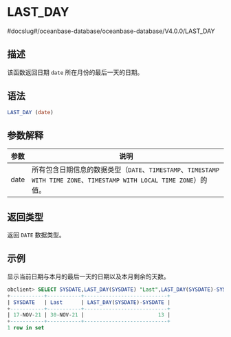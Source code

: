 LAST_DAY 
=============================
#docslug#/oceanbase-database/oceanbase-database/V4.0.0/LAST_DAY


描述 
-----------------------

该函数返回日期 `date` 所在月份的最后一天的日期。

语法 
-----------------------

```sql
LAST_DAY (date)
```



参数解释 
-------------------------



|  参数  |                                                说明                                                |
|------|--------------------------------------------------------------------------------------------------|
| date | 所有包含日期信息的数据类型（`DATE`、`TIMESTAMP`、`TIMESTAMP WITH TIME ZONE`、`TIMESTAMP WITH LOCAL TIME ZONE`）的值。 |



返回类型 
-------------------------

返回 `DATE` 数据类型。

示例 
-----------------------

显示当前日期与本月的最后一天的日期以及本月剩余的天数。

```sql
obclient> SELECT SYSDATE,LAST_DAY(SYSDATE) "Last",LAST_DAY(SYSDATE)-SYSDATE FROM DUAL;
+-----------+-----------+---------------------------+
| SYSDATE   | Last      | LAST_DAY(SYSDATE)-SYSDATE |
+-----------+-----------+---------------------------+
| 17-NOV-21 | 30-NOV-21 |                        13 |
+-----------+-----------+---------------------------+
1 row in set
```


